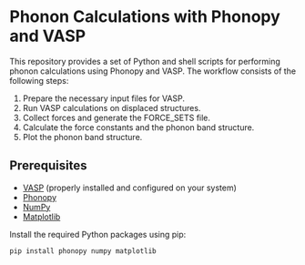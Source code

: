 # Phonon Calculations with Phonopy and VASP

This repository provides a set of Python and shell scripts for performing phonon calculations using Phonopy and VASP. The workflow consists of the following steps:

1. Prepare the necessary input files for VASP.
2. Run VASP calculations on displaced structures.
3. Collect forces and generate the FORCE_SETS file.
4. Calculate the force constants and the phonon band structure.
5. Plot the phonon band structure.

## Prerequisites

- [VASP](https://www.vasp.at/) (properly installed and configured on your system)
- [Phonopy](https://phonopy.github.io/phonopy/)
- [NumPy](https://numpy.org/)
- [Matplotlib](https://matplotlib.org/)

Install the required Python packages using pip:

```bash
pip install phonopy numpy matplotlib
